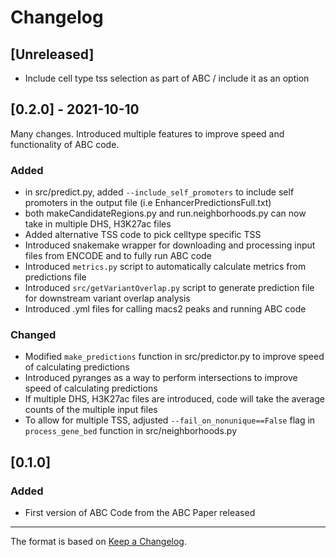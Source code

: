 # Changelog
## [Unreleased]
- Include cell type tss selection as part of ABC / include it as an option

## [0.2.0] - 2021-10-10

Many changes. Introduced multiple features to improve speed and functionality of ABC code. 

### Added
- in src/predict.py, added `--include_self_promoters` to include self promoters in the output file (i.e EnhancerPredictionsFull.txt)
- both makeCandidateRegions.py and run.neighborhoods.py can now take in multiple DHS, H3K27ac files 
- Added alternative TSS code to pick celltype specific TSS 
- Introduced snakemake wrapper for downloading and processing input files from ENCODE and to fully run ABC code
- Introduced `metrics.py` script to automatically calculate metrics from predictions file 
- Introduced `src/getVariantOverlap.py` script to generate prediction file for downstream variant overlap analysis
- Introduced .yml files for calling macs2 peaks and running ABC code

### Changed
- Modified `make_predictions` function in src/predictor.py to improve speed of calculating predictions
- Introduced pyranges as a way to perform intersections to improve speed of calculating predictions
- If multiple DHS, H3K27ac files are introduced, code will take the average counts of the multiple input files
- To allow for multiple TSS, adjusted `--fail_on_nonunique==False` flag in `process_gene_bed` function in src/neighborhoods.py 

## [0.1.0]
### Added
- First version of ABC Code from the ABC Paper released

--- 
The format is based on [Keep a Changelog](https://keepachangelog.com/en/1.0.0/).

